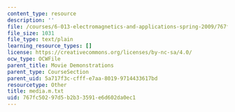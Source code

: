 ```yaml
---
content_type: resource
description: ''
file: /courses/6-013-electromagnetics-and-applications-spring-2009/767fc50297d5b2b33591e6d602da0ec1_media.m.txt
file_size: 1031
file_type: text/plain
learning_resource_types: []
license: https://creativecommons.org/licenses/by-nc-sa/4.0/
ocw_type: OCWFile
parent_title: Movie Demonstrations
parent_type: CourseSection
parent_uid: 5a717f3c-cfff-e7aa-8019-9714433617bd
resourcetype: Other
title: media.m.txt
uid: 767fc502-97d5-b2b3-3591-e6d602da0ec1
---
```

